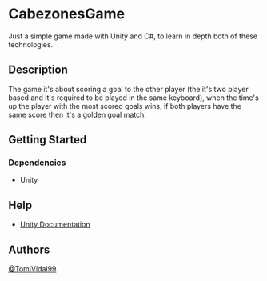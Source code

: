 # CabezonesGame

Just a simple game made with Unity and C#, to learn in depth both of these technologies.

<!-- ## Screenshots -->

## Description

The game it's about scoring a goal to the other player (the it's two player based and it's required to be played in the same keyboard), when the time's up the player with the most scored goals wins, if both players have the same score then it's a golden goal match.

## Getting Started

### Dependencies

- Unity

## Help

- [Unity Documentation](https://docs.unity.com/)

## Authors

[@TomiVidal99](https://tomas-vidal.xyz)

<!-- ## Version History -->
<!---->
<!-- * 0.1 -->
<!--     * Initial Release -->

<!-- ## License -->
<!---->
<!-- This project is licensed under the [NAME HERE] License - see the LICENSE.md file for details -->

<!-- ## Acknowledgments -->
<!---->
<!-- Inspiration, code snippets, etc. -->
<!-- * [awesome-readme](https://github.com/matiassingers/awesome-readme) -->
<!-- * [PurpleBooth](https://gist.github.com/PurpleBooth/109311bb0361f32d87a2) -->
<!-- * [dbader](https://github.com/dbader/readme-template) -->
<!-- * [zenorocha](https://gist.github.com/zenorocha/4526327) -->
<!-- * [fvcproductions](https://gist.github.com/fvcproductions/1bfc2d4aecb01a834b46) -->
